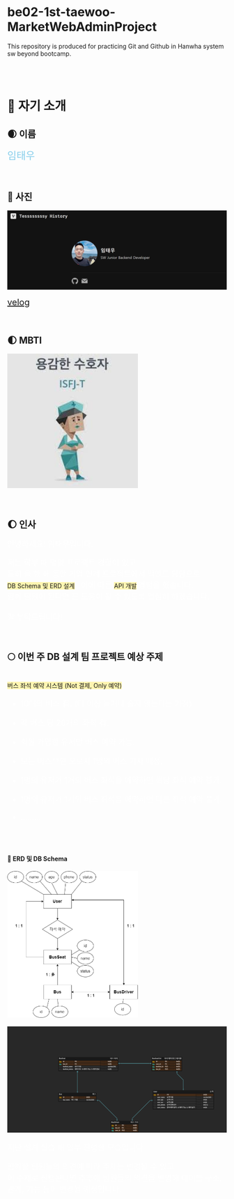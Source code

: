 # be02-1st-taewoo-MarketWebAdminProject

This repository is produced for practicing Git and Github in Hanwha system sw beyond bootcamp.
<br>
<br>
<br>
<br>


# :wave: 자기 소개
## :waxing_crescent_moon: 이름
<span style="font-size: 23px; color: skyblue">임태우</span>
<br/>
<br/>
<br/>
## :crescent_moon: 사진
<img width="553" alt="image" src="profile.png">

<span style="font-size: 20px; color: black">[velog](https://velog.io/@ewoo97)</span>
<br/>
<br/>
<br/>

## :first_quarter_moon: MBTI
<img width="300" alt="image" src="MBTI.jpg">
<br/>
<br/>
<br/>

## :waxing_gibbous_moon: 인사
<span style="font-size: 18px; color: white">
안녕하세요! 임태우입니다. </span> <br/> <br/> 
<span style="font-size: 18px; color: white">
저는 학부 때 몇몇 프로젝트 경험이 있고 <br/>
특히 올 한 해 동안 기업 연계 프로젝트에서 백엔드 담당으로 </span> <br/>
<span style='background-color: #fff5b1'> DB Schema 및 ERD 설계</span> <span style="font-size: 18px; color: white">, 이에 따른 </span> <span style='background-color: #fff5b1'>API 개발</span> <span style="font-size: 18px; color: white">경험을 했습니다. <br/>
함께 팀원이 된다면 큰 도움이 될 수 있도록 열심히 하겠습니다. <br/>
<br/>
잘 부탁드립니다!
</span>

<br/>
<br/>
<br/>

## :full_moon: 이번 주 DB 설계 팀 프로젝트 예상 주제
<br/>
<span style='background-color: #fff5b1'>
버스 좌석 예약 시스템 (Not 결제, Only 예약) </span> <br/>

<span style="font-size: 18px; color: white">

- 10대의 버스 有. (더 이상 늘거나 줄지 않는다는 가정)  

- 각 버스 당 20개의 좌석 有.
- 회원 가입한 유저만 버스 예약 가능.
- 모든 버스**엔 오로지 1명의 버스 기사 배정.
- 1명의 유저가 1개의 버스 좌석을 예약하면 해당 좌석 예약 불가.
- 1명의 유저가 1개의 버스 좌석을 예약하면 다른 좌석 예약 불가.  
- .........
</span>
<br/>
<br/>

#### :small_red_triangle_down: ERD 및 DB Schema
<img width="300" alt="image" src="버스 예약 시스템.drawio.png">
<br/>
<br/>

<img width="600" alt="image" src="BusReservationSystemDemo.png">
<br/>
<br/>



<span style="font-size: 18px; color: white">
지난 설계 실습 때 일부 진행한 모습입니다. 

함께할 팀원들의 의견에 따라 주제는 변경될 수 있고  
이 주제로 진행된다면 추후에 팀원들의 의견을 반영해 테이블 구조, 관계, 기능 등이 변경될 예정입니다.
</span>
